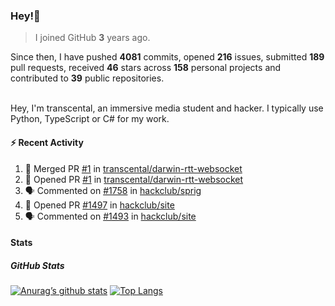 ### Hey!👋
<!-- [![Banner](banner.png)](https://dillonb07.is-a.dev) -->


> I joined GitHub **3** years ago.

Since then, I have pushed **4081** commits, opened **216** issues, submitted **189** pull requests, received **46** stars across **158** personal projects and contributed to **39** public repositories.

<br>
Hey, I'm transcental, an immersive media student and hacker. I typically use Python, TypeScript or C# for my work.

<br>

#### :zap: Recent Activity

<!--START_SECTION:activity-->
1. 🎉 Merged PR [#1](https://github.com/transcental/darwin-rtt-websocket/pull/1) in [transcental/darwin-rtt-websocket](https://github.com/transcental/darwin-rtt-websocket)
2. 💪 Opened PR [#1](https://github.com/transcental/darwin-rtt-websocket/pull/1) in [transcental/darwin-rtt-websocket](https://github.com/transcental/darwin-rtt-websocket)
3. 🗣 Commented on [#1758](https://github.com/hackclub/sprig/issues/1758#issuecomment-2843354682) in [hackclub/sprig](https://github.com/hackclub/sprig)
4. 💪 Opened PR [#1497](https://github.com/hackclub/site/pull/1497) in [hackclub/site](https://github.com/hackclub/site)
5. 🗣 Commented on [#1493](https://github.com/hackclub/site/pull/1493#issuecomment-2815901748) in [hackclub/site](https://github.com/hackclub/site)
<!--END_SECTION:activity-->

#### Stats

##### GitHub Stats
[![Anurag’s github stats](https://github-readme-stats.vercel.app/api?username=transcental&show_icons=true&theme=radical)](https://github.com/transcental)
[![Top Langs](https://github-readme-stats.vercel.app/api/top-langs/?username=transcental&layout=compact&theme=radical)](https://github.com/transcental)

